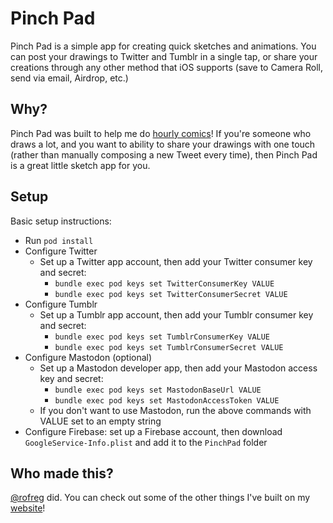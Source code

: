 # Pinch Pad

Pinch Pad is a simple app for creating quick sketches and animations. You can post your drawings to Twitter and Tumblr in a single tap, or share your creations through any other method that iOS supports (save to Camera Roll, send via email, Airdrop, etc.)

## Why?

Pinch Pad was built to help me do [hourly comics](https://www.pinchpad.com)! If you're someone who draws a lot, and you want to ability to share your drawings with one touch (rather than manually composing a new Tweet every time), then Pinch Pad is a great little sketch app for you.

## Setup

Basic setup instructions:

- Run `pod install`
- Configure Twitter
  - Set up a Twitter app account, then add your Twitter consumer key and secret:
    - `bundle exec pod keys set TwitterConsumerKey VALUE`
    - `bundle exec pod keys set TwitterConsumerSecret VALUE`
- Configure Tumblr
  - Set up a Tumblr app account, then add your Tumblr consumer key and secret:
    - `bundle exec pod keys set TumblrConsumerKey VALUE`
    - `bundle exec pod keys set TumblrConsumerSecret VALUE`
- Configure Mastodon (optional)
  - Set up a Mastodon developer app, then add your Mastodon access key and secret:
    - `bundle exec pod keys set MastodonBaseUrl VALUE`
    - `bundle exec pod keys set MastodonAccessToken VALUE`
  - If you don't want to use Mastodon, run the above commands with VALUE set to an empty string
- Configure Firebase: set up a Firebase account, then download `GoogleService-Info.plist` and add it to the `PinchPad` folder

## Who made this?

[@rofreg](https://github.com/rofreg) did. You can check out some of the other things I've built on my [website](https://rofreg.com)!
